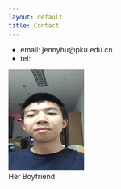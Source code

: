 ```yaml
---
layout: default
title: Contact
---
```


<div class="one-half">
	<ul>
		<li>email: jennyhu@pku.edu.cn</li>
		<li>tel: </li>
	</ul>
</div>
<div class="one-half last">
	<img src="bunnybunny.jpg" width=150px height=200px>
	<br/>Her Boyfriend
</div>